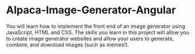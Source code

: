 # Alpaca-Image-Generator-Angular
You will learn how to implement the front end of an image generator using JavaScript, HTML and CSS. The skills you learn in this project will allow you to create image generator websites and allow your users to generate, combine, and download images (such as memes!).
